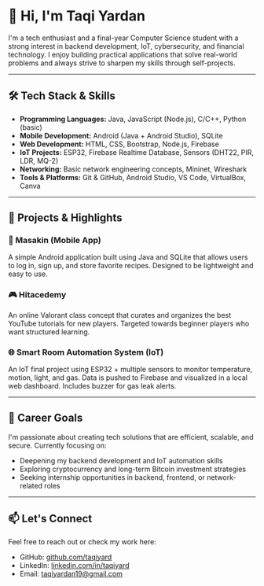# 👋 Hi, I'm Taqi Yardan

I'm a tech enthusiast and a final-year Computer Science student with a strong interest in backend development, IoT, cybersecurity, and financial technology. I enjoy building practical applications that solve real-world problems and always strive to sharpen my skills through self-projects.

---

## 🛠️ Tech Stack & Skills

- **Programming Languages:** Java, JavaScript (Node.js), C/C++, Python (basic)
- **Mobile Development:** Android (Java + Android Studio), SQLite
- **Web Development:** HTML, CSS, Bootstrap, Node.js, Firebase
- **IoT Projects:** ESP32, Firebase Realtime Database, Sensors (DHT22, PIR, LDR, MQ-2)
- **Networking:** Basic network engineering concepts, Mininet, Wireshark
- **Tools & Platforms:** Git & GitHub, Android Studio, VS Code, VirtualBox, Canva

---

## 🚀 Projects & Highlights

### 📱 Masakin (Mobile App)
A simple Android application built using Java and SQLite that allows users to log in, sign up, and store favorite recipes. Designed to be lightweight and easy to use.

### 🎮 Hitacedemy
An online Valorant class concept that curates and organizes the best YouTube tutorials for new players. Targeted towards beginner players who want structured learning.

### 🌐 Smart Room Automation System (IoT)
An IoT final project using ESP32 + multiple sensors to monitor temperature, motion, light, and gas. Data is pushed to Firebase and visualized in a local web dashboard. Includes buzzer for gas leak alerts.

---

## 🎯 Career Goals

I'm passionate about creating tech solutions that are efficient, scalable, and secure. Currently focusing on:

- Deepening my backend development and IoT automation skills
- Exploring cryptocurrency and long-term Bitcoin investment strategies
- Seeking internship opportunities in backend, frontend, or network-related roles

---

## 📫 Let's Connect

Feel free to reach out or check my work here:

- GitHub: [github.com/taqiyard](https://github.com/taqiyard)
- LinkedIn: [linkedin.com/in/taqiyard](https://linkedin.com/in/taqiyard)
- Email: taqiyardan19@gmail.com

